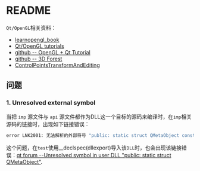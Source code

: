# README #

`Qt/OpenGL`相关资料：

* [learnopengl_book](/doc/learnopengl_book.pdf)
* [Qt/OpenGL tutorials](/doc/OpenGLTutorial.pdf)
* [github -- OpenGL + Qt Tutorial](https://github.com/ghorwin/OpenGLWithQt-Tutorial/tree/master)
* [github -- 3D Forest](https://github.com/VUKOZ-OEL/3d-forest/tree/main)
* [ControlPointsTransformAndEditing](https://github.com/giraphics/ControlPointsTransformAndEditing/tree/master)

## 问题 ##

### 1. Unresolved external symbol ###

当把 `imp` 源文件与 `api` 源文件都作为DLL这一个目标的源码来编译时，在`imp`相关源码的链接时，出现如下链接错误：

```bash
error LNK2001: 无法解析的外部符号 "public: static struct QMetaObject const test::gl_painter::GLCloudWidget2D::staticMetaObject" (?staticMetaObject@GLCloudWidget2D@gl_painter@test@@2UQMetaObject@@B)
```

这个问题，在`test`使用__declspec(dllexport)导入该`DLL`时，也会出现该链接错误：[qt forum --Unresolved symbol in user DLL "public: static struct QMetaObject"](https://forum.qt.io/topic/159421/unresolved-symbol-in-user-dll-public-static-struct-qmetaobject).
